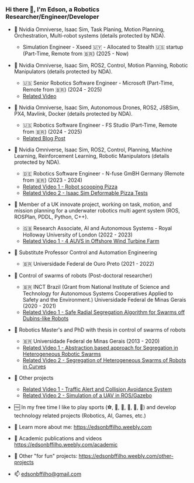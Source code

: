 ### Hi there 👋, I'm Edson, a Robotics Researcher/Engineer/Developer

- :robot: Nvidia Omniverse, Isaac Sim, Task Planing, Motion Planning, Orchestration, Multi-robot systems (details protected by NDA).
  - Simulation Engineer - Xseed 🇺🇾 - Allocated to Stealth :us: startup (Part-Time, Remote from 🇧🇷) (2025 - Now)

- :robot: Nvidia Omniverse, Isaac Sim, ROS2, Control, Motion Planning, Robotic Manipulators (details protected by NDA).
  - :us: Senior Robotics Software Engineer - Microsoft (Part-Time, Remote from 🇧🇷) (2024 - 2025)
  - [Related Video](https://www.youtube.com/watch?v=qJQXDGICeGg)

- :robot: Nvidia Omniverse, Isaac Sim, Autonomous Drones, ROS2, JSBSim, PX4, Mavlink, Docker (details protected by NDA).
  - :us: Robotics Software Engineer - FS Studio (Part-Time, Remote from :brazil:) (2024 - 2025)
  - [Related Blog Post](https://fsstudio.com/photorealistic-drone-simulation-through-omniverse-and-gazebo-case-study)
    
- :robot: Nvidia Omniverse, Isaac Sim, ROS2, Control, Planning, Machine Learning, Reinforcement Learning, Robotic Manipulators (details protected by NDA).
  - :de: Robotics Software Engineer - N-fuse GmBH Germany (Remote from :brazil:) (2023 - 2024)
  - [Related Video 1 - Robot scooping Pizza](https://www.youtube.com/watch?v=kLMvVMQh2kI)
  - [Related Video 2 - Isaac Sim Deformable Pizza Tests](https://www.youtube.com/watch?v=xqo80AxXEqs)

- :robot: Member of a UK innovate project, working on task, motion, and mission planning for a underwater robotics multi agent system (ROS, ROSPlan, PDDL, Python, C++).
  - :uk: Research Associate, AI and Autonomous Systems - Royal Holloway University of London (2022 - 2023)
  - [Related Video 1 - 4 AUVS in Offshore Wind Turbine Farm](https://www.youtube.com/watch?v=oD5WU7dRKI8)

- :robot: Substitute Professor Control and Automation Engineering
  - :brazil: Universidade Federal de Ouro Preto (2021 - 2022)

- :robot: Control of swarms of robots (Post-doctoral researcher) 
  - :brazil: INCT Brazil (Grant from National Institute of Science and Technology for Autonomous Systems Cooperatives Applied to Safety and the Environment.) Universidade Federal de Minas Gerais (2020 - 2021)
  - [Related Video 1 - Safe Radial Segregation Algorithm for Swarms off Dubins-like Robots](https://www.youtube.com/watch?v=FILIcJzhCA4)
  
- :robot: Robotics Master's and PhD with thesis in control of swarms of robots
  - :brazil: Universidade Federal de Minas Gerais (2013 - 2020)
  - [Related Video 1 - Abstraction based approach for Segregation in Heterogeneous Robotic Swarms](https://www.youtube.com/watch?v=7HrFgdQAsmk)
  - [Related Video 2 - Segregation of Heterogeneous Swarms of Robots in Curves ](https://www.youtube.com/watch?v=JuUn4DIa0-w)
 
- :robot: Other projects
  - [Related Video 1 - Traffic Alert and Collision Avoidance System](https://www.youtube.com/watch?v=qwxTIXPNZy4)
  - [Related Video 2 - Simulation of a UAV in ROS/Gazebo](https://www.youtube.com/watch?v=5zz554kwlhc)
  
- :free: In my free time I like to play sports (:soccer:, :tennis:, :ping_pong:, :boxing_glove:, :football:, :volleyball:) and develop technology related projects (Robotics, AI, Games, etc.)

- :link: Learn more about me: https://edsonbffilho.weebly.com
- :link: Academic publications and videos https://edsonbffilho.weebly.com/academic
- :link: Other "for fun" projects: https://edsonbffilho.weebly.com/other-projects
- :mailbox: edsonbffilho@gmail.com

